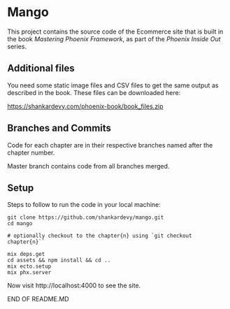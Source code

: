 # Mango

This project contains the source code of the Ecommerce site that is built in the book _Mastering Phoenix Framework_,
as part of the _Phoenix Inside Out_ series.

## Additional files
You need some static image files and CSV files to get the same output as described in the book. These files can be downloaded here:

https://shankardevy.com/phoenix-book/book_files.zip

## Branches and Commits

Code for each chapter are in their respective branches named after the chapter number.

Master branch contains code from all branches merged.

## Setup

Steps to follow to run the code in your local machine:

```
git clone https://github.com/shankardevy/mango.git
cd mango

# optionally checkout to the chapter{n} using `git checkout chapter{n}``

mix deps.get
cd assets && npm install && cd ..
mix ecto.setup
mix phx.server
```

Now visit http://localhost:4000 to see the site.

END OF README.MD

